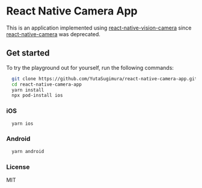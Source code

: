 # React Native Camera App

This is an application implemented using [react-native-vision-camera](https://github.com/mrousavy/react-native-vision-camera) since [react-native-camera](https://github.com/react-native-camera/react-native-camera) was deprecated.

## Get started

To try the playground out for yourself, run the following commands:

```zsh
  git clone https://github.com/YutaSugimura/react-native-camera-app.git
  cd react-native-camera-app
  yarn install
  npx pod-install ios
```

### iOS

```zsh
  yarn ios
```

### Android

```zsh
  yarn android
```

### License

MIT
